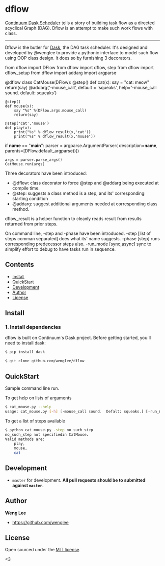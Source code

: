 # dflow


[Continuum Dask Scheduler](http://dask.pydata.org/en/latest/custom-graphs.html) tells a story of building task flow as a directed acyclical Graph (DAG).  Dflow is an attempt to make such work flows with class.

-----

Dflow is the butler for [Dask](http://dask.pydata.org), the DAG task scheduler. It's designed and developed by @wenglee to provide a pythonic interface to model such flow using OOP class design. It does so by furnishing 3 decorators.

from dflow import DFlow
from dflow import dflow, step
from dflow import dflow_setup
from dflow import addarg
import argparse

@dflow
class CatMouse(DFlow):
	@step()
	def cat(x):
		say = "cat: meow"
		return(say)
	@addarg('-mouse_call', default = 'squeaks',
	help='-mouse_call sound. default: squeaks')

	@step()
	def mouse(x):
		say "%s" %(DFlow.args.mouse_call)
		return(say)

	@step('cat','mouse')
	def play(x):
		print("%s" % dflow_result(x,'cat'))
		print("%s" % dflow_result(x,'mouse'))
if __name__ == "__main__":
	parser = argparse.ArgumentParser(
		description=__name__,
		parents=[DFlow.default_argparse()])

	args = parser.parse_args()
	CatMouse.run(args)


Three decorators have been introduced:

* @dflow: class decorator to force @step and @addarg being executed at compile time.
* @step: suggests a class method is a step, and its' corresponding starting condition
* @addarg: suggest additional arguments needed at corresponding  class method.

dflow_result is a helper function to cleanly reads result from results returned from prior steps.

On command line, -step and -phase have been introduced.
-step [list of steps comman separated] does what its' name suggests.
-phase [step]  runs corresponding predecessor steps also.
-run_mode [sync,async]  sync to simplify effort to debug to have tasks run in sequence.

## Contents

- [Install](#install)
- [QuickStart](#quickstart)
- [Development](#development)
- [Author](#author)
- [License](#license)


## Install

### 1. Install dependencies

dflow is built on Continuum's Dask project. Before getting started, you'll need to install dask:

```bash
$ pip install dask
```

```bash
$ git clone github.com/wenglee/dflow
```


## QuickStart

Sample command line run.

To get help on lists of arguments

```bash
$ cat_mouse.py --help
usage: cat_mouse.py [-h] [-mouse_call sound.  Defalt: squeaks.] [-run_mode {async, sync}] [-step] [-phase]

```

To get a list of steps available

```bash
$ python cat_mouse.py -step no_such_step
no_such_step not specifiedin CatMouse.
Valid methods are:
	play,
	mouse,
	cat
```


## Development


- `master` for development.  **All pull requests should be to submitted against `master`.**


## Author

**Weng Lee**
- <https://github.com/wenglee>


## License

Open sourced under the [MIT license](LICENSE.md).

<3
